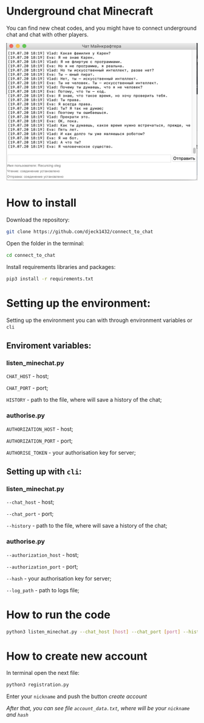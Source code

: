 # Underground chat Minecraft

You can find new cheat codes, and you might have to connect underground chat and chat with other players.


![](example.png)

# How to install

Download the repository:
```bash
git clone https://github.com/djeck1432/connect_to_chat
```
Open the folder in the terminal:
```bash
cd connect_to_chat
```
Install requirements libraries and packages:
```bash
pip3 install -r requirements.txt
```

# Setting up the environment:

Setting up the environment you can with through environment variables or `cli`

## Enviroment variables:

### listen_minechat.py

`CHAT_HOST` - host;

`CHAT_PORT` - port;

`HISTORY` - path to the file, where will save a history of the chat;


### authorise.py

`AUTHORIZATION_HOST` - host;

`AUTHORIZATION_PORT` - port;

`AUTHORISE_TOKEN` - your authorisation key for server;


## Setting up with `cli`:

### listen_minechat.py

`--chat_host` - host;

`--chat_port` - port;

`--history` - path to the file, where will save a history of the chat;

### authorise.py

`--authorization_host` - host;

`--authorization_port` - port;

`--hash` - your authorisation key for server;

`--log_path` - path to logs file;


# How to run the code

```bash
python3 listen_minechat.py --chat_host [host] --chat_port [port] --history [path to file] --log_path [name].logs
``` 
 
# How to create new account

In terminal open the next file:
```bash 
python3 registration.py
```
Enter your `nickname` and push the button <i>create account<i>

After that, you can see file `account_data.txt`, where will be your `nickname` and `hash`
